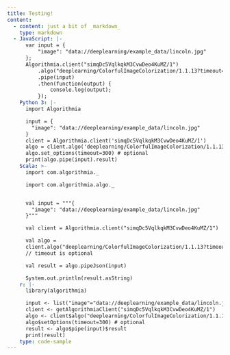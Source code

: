 ```yaml
---
title: Testing!
content:
  - content: just a bit of _markdown_
    type: markdown
  - JavaScript: |-
      var input = {
          "image": "data://deeplearning/example_data/lincoln.jpg"
      };
      Algorithmia.client("simqDc5VqlkqkM3CvwDeo4KuMZ/1")
          .algo("deeplearning/ColorfulImageColorization/1.1.13?timeout=300") // timeout is optional
          .pipe(input)
          .then(function(output) {
              console.log(output);
          });
    Python 3: |-
      import Algorithmia

      input = {
        "image": "data://deeplearning/example_data/lincoln.jpg"
      }
      client = Algorithmia.client('simqDc5VqlkqkM3CvwDeo4KuMZ/1')
      algo = client.algo('deeplearning/ColorfulImageColorization/1.1.13')
      algo.set_options(timeout=300) # optional
      print(algo.pipe(input).result)
    Scala: >-
      import com.algorithmia._

      import com.algorithmia.algo._


      val input = """{
        "image": "data://deeplearning/example_data/lincoln.jpg"
      }"""

      val client = Algorithmia.client("simqDc5VqlkqkM3CvwDeo4KuMZ/1")

      val algo =
      client.algo("deeplearning/ColorfulImageColorization/1.1.13?timeout=300")
      // timeout is optional

      val result = algo.pipeJson(input)

      System.out.println(result.asString)
    r: |-
      library(algorithmia)

      input <- list("image"="data://deeplearning/example_data/lincoln.jpg")
      client <- getAlgorithmiaClient("simqDc5VqlkqkM3CvwDeo4KuMZ/1")
      algo <- client$algo("deeplearning/ColorfulImageColorization/1.1.13")
      algo$setOptions(timeout=300) # optional
      result <- algo$pipe(input)$result
      print(result)
    type: code-sample
---
```


